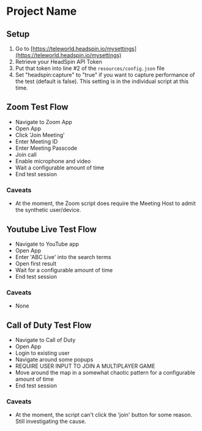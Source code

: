 # Project Name

## Setup

1. Go to [https://teleworld.headspin.io/mysettings](https://teleworld.headspin.io/mysettings)
2. Retrieve your HeadSpin API Token
3. Put that token into line #2 of the `resources/config.json` file
4. Set "headspin:capture" to "true" if you want to capture performance of the test (default is false). This setting is in the individual script at this time.

## Zoom Test Flow

- Navigate to Zoom App
- Open App
- Click 'Join Meeting'
- Enter Meeting ID
- Enter Meeting Passcode
- Join call
- Enable microphone and video
- Wait a configurable amount of time
- End test session

### Caveats

- At the moment, the Zoom script does require the Meeting Host to admit the synthetic user/device.

## Youtube Live Test Flow

- Navigate to YouTube app
- Open App
- Enter 'ABC Live' into the search terms
- Open first result
- Wait for a configurable amount of time
- End test session

### Caveats

- None

## Call of Duty Test Flow

- Navigate to Call of Duty
- Open App
- Login to existing user
- Navigate around some popups
- REQUIRE USER INPUT TO JOIN A MULTIPLAYER GAME
- Move around the map in a somewhat chaotic pattern for a configurable amount of time
- End test session

### Caveats

- At the moment, the script can't click the 'join' button for some reason. Still investigating the cause.

